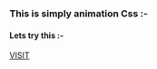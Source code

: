 <h3> This is simply animation Css :- </h3>
<h4> Lets try this :- </h4>
<a href="https://mukeshpandey0286.github.io/weather-animation/ "> VISIT </a>
